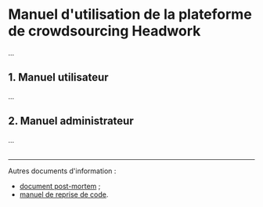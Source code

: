 # Manuel d'utilisation de la plateforme de crowdsourcing Headwork
...

## 1. Manuel utilisateur

...

## 2. Manuel administrateur
...
<br><br>

---

Autres documents d'information :  
- [document post-mortem](https://github.com/Rhohen/HD12/blob/master/Headwork2/document_fr/post_mortem.md) ;
- [manuel de reprise de code](https://github.com/Rhohen/HD12/blob/master/Headwork2/document_fr/reprise_de_code.md).